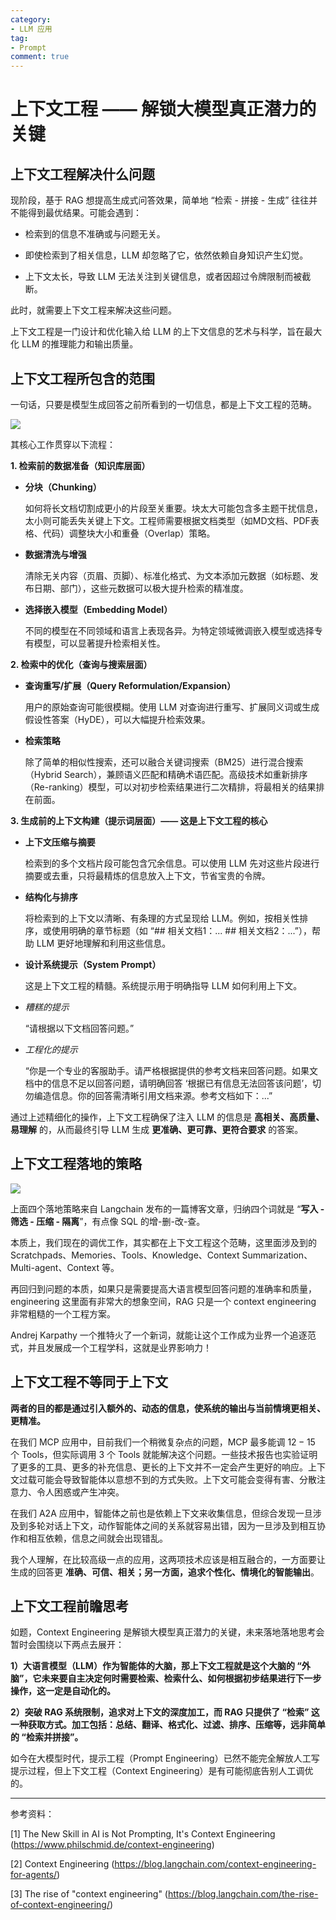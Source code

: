 ```yaml
---
category: 
- LLM 应用
tag: 
- Prompt
comment: true
---
```


# 上下文工程 —— 解锁大模型真正潜力的关键

## 上下文工程解决什么问题

现阶段，基于 RAG 想提高生成式问答效果，简单地 “检索 - 拼接 - 生成” 往往并不能得到最优结果。可能会遇到：

- 检索到的信息不准确或与问题无关。

- 即使检索到了相关信息，LLM 却忽略了它，依然依赖自身知识产生幻觉。

- 上下文太长，导致 LLM 无法关注到关键信息，或者因超过令牌限制而被截断。

此时，就需要上下文工程来解决这些问题。

上下文工程是一门设计和优化输入给 LLM 的上下文信息的艺术与科学，旨在最大化 LLM 的推理能力和输出质量。

## 上下文工程所包含的范围

一句话，只要是模型生成回答之前所看到的一切信息，都是上下文工程的范畴。

![](https://cloud.bytelighting.cn/f/myPh1/context-engineering.png)

其核心工作贯穿以下流程：

**1\. 检索前的数据准备（知识库层面）**

- **分块（Chunking）**
    
    如何将长文档切割成更小的片段至关重要。块太大可能包含多主题干扰信息，太小则可能丢失关键上下文。工程师需要根据文档类型（如MD文档、PDF表格、代码）调整块大小和重叠（Overlap）策略。
    
- **数据清洗与增强**
    
    清除无关内容（页眉、页脚）、标准化格式、为文本添加元数据（如标题、发布日期、部门），这些元数据可以极大提升检索的精准度。
    
- **选择嵌入模型（Embedding Model）**
    
    不同的模型在不同领域和语言上表现各异。为特定领域微调嵌入模型或选择专有模型，可以显著提升检索相关性。
    

**2\. 检索中的优化（查询与搜索层面）**

- **查询重写/扩展（Query Reformulation/Expansion）**
    
    用户的原始查询可能很模糊。使用 LLM 对查询进行重写、扩展同义词或生成假设性答案（HyDE），可以大幅提升检索效果。
    

- **检索策略**
    
    除了简单的相似性搜索，还可以融合关键词搜索（BM25）进行混合搜索（Hybrid Search），兼顾语义匹配和精确术语匹配。高级技术如重新排序（Re-ranking）模型，可以对初步检索结果进行二次精排，将最相关的结果排在前面。
    

**3\. 生成前的上下文构建（提示词层面）—— 这是上下文工程的核心**

- **上下文压缩与摘要**
    
    检索到的多个文档片段可能包含冗余信息。可以使用 LLM 先对这些片段进行摘要或去重，只将最精炼的信息放入上下文，节省宝贵的令牌。
    
- **结构化与排序**
    
    将检索到的上下文以清晰、有条理的方式呈现给 LLM。例如，按相关性排序，或使用明确的章节标题（如 “## 相关文档1：... ## 相关文档2：...”），帮助 LLM 更好地理解和利用这些信息。
    
- **设计系统提示（System Prompt）**
    
    这是上下文工程的精髓。系统提示用于明确指导 LLM 如何利用上下文。
    

- _糟糕的提示_
    
    “请根据以下文档回答问题。”
    
- _工程化的提示_
    
    “你是一个专业的客服助手。请严格根据提供的参考文档来回答问题。如果文档中的信息不足以回答问题，请明确回答 ‘根据已有信息无法回答该问题’，切勿编造信息。你的回答需清晰引用文档来源。参考文档如下：...”
    

通过上述精细化的操作，上下文工程确保了注入 LLM 的信息是 **高相关、高质量、易理解** 的，从而最终引导 LLM 生成 **更准确、更可靠、更符合要求** 的答案。

## 上下文工程落地的策略

![](https://cloud.bytelighting.cn/f/YOLu8/General%20categories%20of%20context%20engineering.png)

上面四个落地策略来自 Langchain 发布的一篇博客文章，归纳四个词就是 “**写入 - 筛选 - 压缩 - 隔离**”，有点像 SQL 的增-删-改-查。

本质上，我们现在的调优工作，其实都在上下文工程这个范畴，这里面涉及到的 Scratchpads、Memories、Tools、Knowledge、Context Summarization、Multi-agent、Context 等。

再回归到问题的本质，如果只是需要提高大语言模型回答问题的准确率和质量，engineering 这里面有非常大的想象空间，RAG 只是一个 context engineering 非常粗糙的一个工程方案。

Andrej Karpathy 一个推特火了一个新词，就能让这个工作成为业界一个追逐范式，并且发展成一个工程学科，这就是业界影响力！


## 上下文工程不等同于上下文

**两者的目的都是通过引入额外的、动态的信息，使系统的输出与当前情境更相关、更精准。**

在我们 MCP 应用中，目前我们一个稍微复杂点的问题，MCP 最多能调 $12-15$ 个 Tools，但实际调用 $3$ 个 Tools 就能解决这个问题。一些技术报告也实验证明了更多的工具、更多的补充信息、更长的上下文并不一定会产生更好的响应。上下文过载可能会导致智能体以意想不到的方式失败。上下文可能会变得有害、分散注意力、令人困惑或产生冲突。

在我们 A2A 应用中，智能体之前也是依赖上下文来收集信息，但综合发现一旦涉及到多轮对话上下文，动作智能体之间的关系就容易出错，因为一旦涉及到相互协作和相互依赖，信息之间就会出现错乱。  

我个人理解，在比较高级一点的应用，这两项技术应该是相互融合的，一方面要让生成的回答更 **准确、可信、相关；另一方面，追求个性化、情境化的智能输出**。

## 上下文工程前瞻思考

如题，Context Engineering 是解锁大模型真正潜力的关键，未来落地落地思考会暂时会围绕以下两点去展开：

**1）大语言模型（LLM）作为智能体的大脑，那上下文工程就是这个大脑的 “外脑”，它未来要自主决定何时需要检索、检索什么、如何根据初步结果进行下一步操作，这一定是自动化的。**

**2）突破 RAG 系统限制，追求对上下文的深度加工，而 RAG 只提供了 “检索” 这一种获取方式。加工包括：总结、翻译、格式化、过滤、排序、压缩等，远非简单的 “检索并拼接”。**

如今在大模型时代，提示工程（Prompt Engineering）已然不能完全解放人工写提示过程，但上下文工程（Context Engineering）是有可能彻底告别人工调优的。

---

参考资料：

[1] The New Skill in AI is Not Prompting, It's Context Engineering (https://www.philschmid.de/context-engineering)

[2] Context Engineering (https://blog.langchain.com/context-engineering-for-agents/)

[3] The rise of "context engineering" (https://blog.langchain.com/the-rise-of-context-engineering/)
